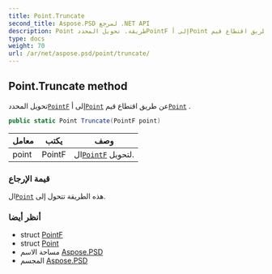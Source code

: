```yaml
---
title: Point.Truncate
second_title: Aspose.PSD لمرجع .NET API
description: Point طريقة. تحويل المحددPointF إلى أPoint عن طريق اقتطاع قيمPoint .
type: docs
weight: 70
url: /ar/net/aspose.psd/point/truncate/
---
```

## Point.Truncate method

تحويل المحدد[`PointF`](../../pointf/) إلى أ[`Point`](../) عن طريق اقتطاع قيم[`Point`](../) .

```csharp
public static Point Truncate(PointF point)
```

| معامل | يكتب | وصف |
| --- | --- | --- |
| point | PointF | ال[`PointF`](../../pointf/) لتحويل. |

### قيمة الإرجاع

ال[`Point`](../) هذه الطريقة تتحول إلى.

### أنظر أيضا

* struct [PointF](../../pointf/)
* struct [Point](../)
* مساحة الاسم [Aspose.PSD](../../point/)
* المجسم [Aspose.PSD](../../../)


